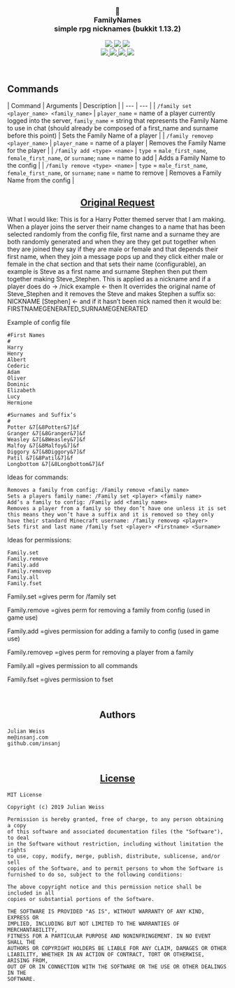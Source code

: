 <h3 align="center">
🏰
<br/>
FamilyNames
<br/>
 simple rpg nicknames (bukkit 1.13.2)
</h3>

<p align="center">
  <a href="https://github.com/insanj/familynames/releases">
    <img src="https://img.shields.io/github/release/insanj/familynames.svg" />
  </a>

  <a href="https://github.com/insanj/familynames/releases">
    <img src="https://img.shields.io/github/release-date/insanj/familynames.svg" />
  </a>

  <a href="https://github.com/insanj/familynames/">
    <img src="https://img.shields.io/github/languages/code-size/insanj/familynames.svg" />
  </a>

  <br/>

  <a href="https://github.com/insanj/familynames/blob/master/LICENSE">
    <img src="https://img.shields.io/github/license/insanj/familynames.svg" />
  </a>

  <a href="https://jdk.java.net/">
    <img src="https://img.shields.io/badge/java-8-yellow.svg" />
  </a>

  <a href="https://getbukkit.org/download/craftbukkit">
    <img src="https://img.shields.io/badge/bukkit-1.13.2-purple.svg" />
  </a>

  <a href="https://github.com/insanj/familynames/releases">
    <img src="https://img.shields.io/badge/🚀-Download%20on%20Github-red.svg" />
  </a>
</p>

<br/>

<h2>Commands</h2>

| Command | Arguments | Description |
| --- | --- |
| `/family set <player_name> <family_name>` | `player_name` = name of a player currently logged into the server, `family_name` = string that represents the Family Name to use in chat (should already be composed of a first_name and surname before this point) | Sets the Family Name of a player |
| `/family removep <player_name>` | `player_name` = name of a player | Removes the Family Name for the player |
| `/family add <type> <name>` | `type` = `male_first_name`, `female_first_name`, or `surname`; `name` = name to add | Adds a Family Name to the config |
| `/family remove <type> <name>` | `type` = `male_first_name`, `female_first_name`, or `surname`; `name` = name to remove | Removes a Family Name from the config |


<h2 align="center"><a href="https://bukkit.org/threads/familynames.478902/">Original Request</a></h2>

 What I would like: This is for a Harry Potter themed server that I am making. When a player joins the server their name changes to a name that has been selected randomly from the config file, first name and a surname they are both randomly generated and when they are they get put together when they are joined they say if they are male or female and that depends their first name, when they join a message pops up and they click either male or female in the chat section and that sets their name (configurable), an example is Steve as a first name and surname Stephen then put them together making Steve_Stephen. This is applied as a nickname and if a player does do -> /nick example <- then It overrides the original name of Steve_Stephen and it removes the Steve and makes Stephen a suffix so: NICKNAME [Stephen] <- and if it hasn’t been nick named then it would be: FIRSTNAMEGENERATED_SURNAMEGENERATED

Example of config file

    #First Names
    #
    Harry
    Henry
    Albert
    Cederic
    Adam
    Oliver
    Dominic
    Elizabeth
    Lucy
    Hermione

    #Surnames and Suffix’s
    #
    Potter &7[&8Potter&7]&f
    Granger &7[&8Granger&7]&f
    Weasley &7[&8Weasley&7]&f
    Malfoy &7[&8Malfoy&7]&f
    Diggory &7[&8Diggory&7]&f
    Patil &7[&8Patil&7]&f
    Longbottom &7[&8Longbottom&7]&f





Ideas for commands:

    Removes a family from config: /Family remove <family name>
    Sets a players family name: /Family set <player> <family name>
    Add’s a family to config: /Family add <family name>
    Removes a player from a family so they don’t have one unless it is set this means they won’t have a suffix and it is removed so they only have their standard Minecraft username: /family removep <player>
    Sets first and last name /family fset <player> <Firstname> <Surname>





Ideas for permissions:

    Family.set
    Family.remove
    Family.add
    Family.removep
    Family.all
    Family.fset



Family.set =gives perm for /family set <player> <Family name>

Family.remove =gives perm for removing a family from config (used in game use)

Family.add =gives permission for adding a family to config (used in game use)

Family.removep =gives perm for removing a player from a family

Family.all =gives permission to all commands

Family.fset =gives permission to fset

<br/>
<h2 align="center">Authors</h2>

```
Julian Weiss
me@insanj.com
github.com/insanj
```


<br/>
<h2 align="center"><a href="https://github.com/insanj/familynames/blob/master/LICENSE">License</a></h2>


```
MIT License

Copyright (c) 2019 Julian Weiss

Permission is hereby granted, free of charge, to any person obtaining a copy
of this software and associated documentation files (the "Software"), to deal
in the Software without restriction, including without limitation the rights
to use, copy, modify, merge, publish, distribute, sublicense, and/or sell
copies of the Software, and to permit persons to whom the Software is
furnished to do so, subject to the following conditions:

The above copyright notice and this permission notice shall be included in all
copies or substantial portions of the Software.

THE SOFTWARE IS PROVIDED "AS IS", WITHOUT WARRANTY OF ANY KIND, EXPRESS OR
IMPLIED, INCLUDING BUT NOT LIMITED TO THE WARRANTIES OF MERCHANTABILITY,
FITNESS FOR A PARTICULAR PURPOSE AND NONINFRINGEMENT. IN NO EVENT SHALL THE
AUTHORS OR COPYRIGHT HOLDERS BE LIABLE FOR ANY CLAIM, DAMAGES OR OTHER
LIABILITY, WHETHER IN AN ACTION OF CONTRACT, TORT OR OTHERWISE, ARISING FROM,
OUT OF OR IN CONNECTION WITH THE SOFTWARE OR THE USE OR OTHER DEALINGS IN THE
SOFTWARE.
```

